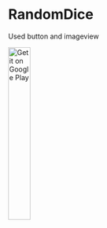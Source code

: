 ﻿# RandomDice

Used button and imageview 



<a href='https://play.google.com/store/apps/details?id=az.gurfdev.bmicalculator&pcampaignid=pcampaignidMKT-Other-global-all-co-prtnr-py-PartBadge-Mar2515-1'><img alt='Get it on Google Play' src='https://play.google.com/intl/en_us/badges/static/images/badges/en_badge_web_generic.png' width="30%" height="30%"/></a>
